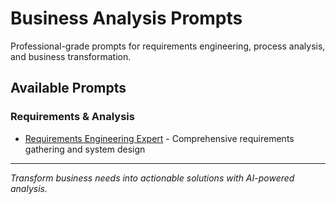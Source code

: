 # Business Analysis Prompts

Professional-grade prompts for requirements engineering, process analysis, and business transformation.

## Available Prompts

### Requirements & Analysis
- [Requirements Engineering Expert](./requirements-engineering-expert.md) - Comprehensive requirements gathering and system design

---

*Transform business needs into actionable solutions with AI-powered analysis.*